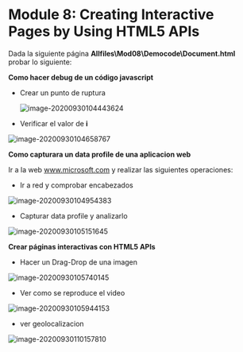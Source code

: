# Module 8: Creating Interactive Pages by Using HTML5 APIs

Dada la siguiente página **Allfiles\Mod08\Democode\Document.html** probar lo siguiente:

**Como hacer debug de un código javascript**

- Crear un punto de ruptura

  

  ![image-20200930104443624](C:\Users\mq288\AppData\Roaming\Typora\typora-user-images\image-20200930104443624.png)

- Verificar el valor de **i**

![image-20200930104658767](C:\Users\mq288\AppData\Roaming\Typora\typora-user-images\image-20200930104658767.png)



**Como capturara un data profile de una aplicacion web**

Ir a la web www.microsoft.com  y realizar las siguientes operaciones:

- Ir a red y comprobar encabezados

  

![image-20200930104954383](C:\Users\mq288\AppData\Roaming\Typora\typora-user-images\image-20200930104954383.png)



- Capturar data profile y analizarlo

  

![image-20200930105151645](C:\Users\mq288\AppData\Roaming\Typora\typora-user-images\image-20200930105151645.png)



**Crear páginas interactivas con HTML5 APIs**

- Hacer un Drag-Drop de una imagen

![image-20200930105740145](C:\Users\mq288\AppData\Roaming\Typora\typora-user-images\image-20200930105740145.png)



- Ver como se reproduce el video

![image-20200930105944153](C:\Users\mq288\AppData\Roaming\Typora\typora-user-images\image-20200930105944153.png)



- ver geolocalizacion



![image-20200930110157810](C:\Users\mq288\AppData\Roaming\Typora\typora-user-images\image-20200930110157810.png)